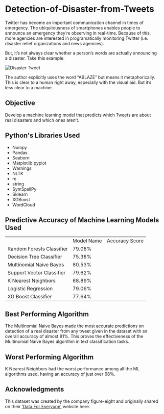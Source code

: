 # Detection-of-Disaster-from-Tweets

Twitter has become an important communication channel in times of emergency.
The ubiquitousness of smartphones enables people to announce an emergency they’re observing in real-time. Because of this, more agencies are interested in programatically monitoring Twitter (i.e. disaster relief organizations and news agencies).

But, it’s not always clear whether a person’s words are actually announcing a disaster. Take this example:


![Disaster Tweet](https://storage.googleapis.com/kaggle-media/competitions/tweet_screenshot.png)


The author explicitly uses the word “ABLAZE” but means it metaphorically. This is clear to a human right away, especially with the visual aid. But it’s less clear to a machine.

## Objective

Develop a machine learning model that predicts which Tweets are about real disasters and which ones aren’t. 

## Python's Libraries Used

<ul>
  <li>Numpy</li>
  <li>Pandas</li>
  <li>Seaborn</li>
  <li>Matplotlib.pyplot</li>
  <li>Warnings</li>
  <li>NLTK</li>
  <li>re</li>
  <li>string</li>
  <li>SymSpellPy</li>
  <li>Sklearn</li>
  <li>XGBoost</li>
  <li>WordCloud</li>
</ul>

## Predictive Accuracy of Machine Learning Models Used

<table>
  <th>
    <td>Model Name</td>
    <td>Accuracy Score</td>
  </th>
  <tr>
    <td>Random Forests Classifier</td>
    <td>79.06%</td>
  </tr>
  <tr>
    <td>Decision Tree Classifier</td>
    <td>75.38%</td>
  </tr>
  <tr>
    <td>Multinomial Naive Bayes</td>
    <td>80.53%</td>
  </tr>
  <tr>
    <td>Support Vector Classifier</td>
    <td>79.62%</td>
  </tr>
  <tr>
    <td>K Nearest Neighbors</td>
    <td>68.89%</td>
  </tr>
  <tr>
    <td>Logistic Regression</td>
    <td>79.06%</td>
  </tr>
  <tr>
    <td>XG Boost Classifier</td>
    <td>77.64%</td>
  </tr>
</table>

## Best Performing Algorithm

<p>The Multinomial Naive Bayes made the most accurate predictions on detection of a real disaster from any tweet given in the dataset with an overall accuracy of almost 81%. This proves the effectiveness of the Multinomial Naive Bayes algorithm in text classification tasks.</p>

## Worst Performing Algorithm

<p>K Nearest Neighbors had the worst performance among all the ML algorithms used, having an accuracy of just over 68%.</p>

## Acknowledgments

This dataset was created by the company figure-eight and originally shared on their ['Data For Everyone'](https://appen.com/datasets-resource-center/) website here. 

